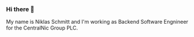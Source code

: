 ### Hi there 👋
My name is Niklas Schmitt and I'm working as Backend Software Engnineer for the CentralNic Group PLC.
